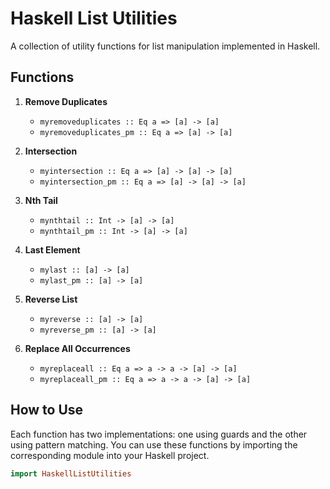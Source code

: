 # Haskell List Utilities

A collection of utility functions for list manipulation implemented in Haskell.

## Functions

1. **Remove Duplicates**
   - `myremoveduplicates :: Eq a => [a] -> [a]`
   - `myremoveduplicates_pm :: Eq a => [a] -> [a]`
   
2. **Intersection**
   - `myintersection :: Eq a => [a] -> [a] -> [a]`
   - `myintersection_pm :: Eq a => [a] -> [a] -> [a]`

3. **Nth Tail**
   - `mynthtail :: Int -> [a] -> [a]`
   - `mynthtail_pm :: Int -> [a] -> [a]`

4. **Last Element**
   - `mylast :: [a] -> [a]`
   - `mylast_pm :: [a] -> [a]`

5. **Reverse List**
   - `myreverse :: [a] -> [a]`
   - `myreverse_pm :: [a] -> [a]`

6. **Replace All Occurrences**
   - `myreplaceall :: Eq a => a -> a -> [a] -> [a]`
   - `myreplaceall_pm :: Eq a => a -> a -> [a] -> [a]`

## How to Use

Each function has two implementations: one using guards and the other using pattern matching. You can use these functions by importing the corresponding module into your Haskell project.

```haskell
import HaskellListUtilities
